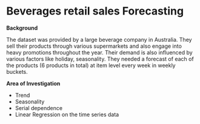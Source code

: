 # Beverages retail sales Forecasting

**Background**

The dataset was provided by a large beverage company in Australia. They sell their products through various supermarkets and also engage into heavy promotions throughout the year. Their demand is also influenced by various factors like holiday, seasonality. They needed a forecast of each of the products (6 products in total) at item level every week in weekly buckets.

**Area of Investigation**

* Trend
* Seasonality
* Serial dependence
* Linear Regression on the time series data
